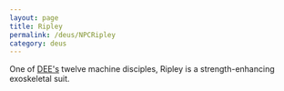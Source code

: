 ```yaml
---
layout: page
title: Ripley
permalink: /deus/NPCRipley
category: deus
---
```

One of [DEE's](CharPublicGriffin) twelve machine disciples, Ripley is a strength-enhancing exoskeletal suit.
